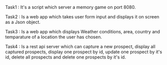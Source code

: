 Task1 : It's a script which server a memory game on port 8080.

Task2 : Is a web app which takes user form input and displays it on screen as a Json object.

Task3 : Is a web app which displays Weather conditions, area, country and temparature of a location the user has chosen.

Task4 : Is a rest api server which can capture a new prospect, display all captured prospects, display one prospect by id, update one prospect by it's id, delete all prospects and delete one prospects by it's id.